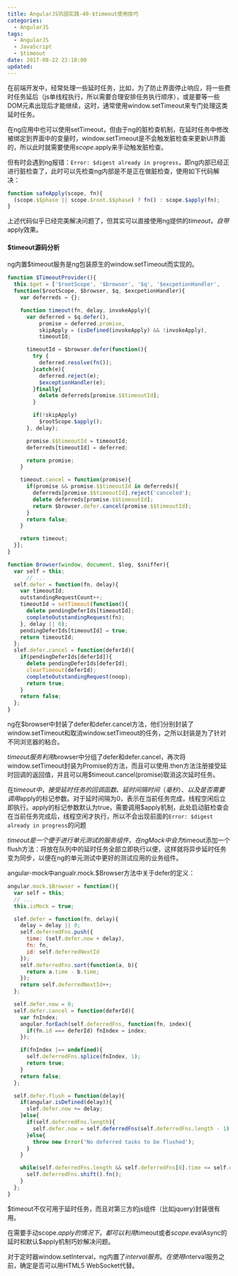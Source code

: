 ```yaml
---
title: AngularJS巩固实践-40-$timeout使用技巧
categories:
  - AngularJS
tags:
  - AngularJS
  - JavaScript
  - $timeout
date: 2017-08-22 22:18:00
updated:
---
```


在前端开发中，经常处理一些延时任务，比如，为了防止界面停止响应，将一些费时任务延后（js单线程执行，所以需要合理安排任务执行顺序），或是要等一些DOM元素出现后才能继续，这时，通常使用window.setTimeout来专门处理这类延时任务。

在ng应用中也可以使用setTimeout，但由于ng的脏检查机制，在延时任务中修改被绑定到界面中的变量时，window.setTimeout是不会触发脏检查来更新UI界面的，所以此时就需要使用$scope.$apply来手动触发脏检查。

但有时会遇到ng报错：`Error: $digest already in progress`，即ng内部已经正进行脏检查了，此时可以先检查ng内部是不是正在做脏检查，使用如下代码解决：
```js
function safeApply(scope, fn){
  (scope.$$phase || scope.$root.$$phase) ? fn() : scope.$apply(fn);
}
```

上述代码似乎已经完美解决问题了，但其实可以直接使用ng提供的$timeout，自带$apply效果。

#### $timeout源码分析
ng内置$timeout服务是ng包装原生的window.setTimeout而实现的。
```js
function $TimeoutProvider(){
  this.$get = ['$rootScope', '$browser', '$q', '$excpetionHandler',
  function($rootScope, $browser, $q, $excpetionHandler){
    var deferreds = {};

    function timeout(fn, delay, invokeApply){
      var deferred = $q.defer(),
          promise = deferred.promise,
          skipApply = (isDefined(invokeApply) && !invokeApply),
          timeoutId;

      timeoutId = $browser.defer(function(){
        try {
          deferred.resolve(fn());
        }catch(e){
          deferred.reject(e);
          $exceptionHandler(e);
        }finally{
          delete deferreds[promise.$$timeoutId];
        }

        if(!skipApply)
          $rootScope.$apply();
      }, delay);

      promise.$$timeoutId = timeoutId;
      deferreds[timeoutId] = deferred;

      return promise;
    }

    timeout.cancel = function(promise){
      if(promise && promise.$$timeoutId in deferreds){
        deferreds[promise.$$timeoutId].reject('canceled');
        delete deferreds[promise.$$timeoutId];
        return $browser.defer.cancel(promise.$$timeoutId);
      }
      return false;
    }

    return timeout;
  }];
}

function Browser(window, document, $log, $sniffer){
  var self = this;
      // ...
  self.defer = function(fn, delay){
    var timeoutId;
    outstandingRequestCount++;
    timeoutId = setTimeout(function(){
      delete pendingDeferIds[timeoutId];
      completeOutstandingRequest(fn);
    }, delay || 0);
    pendingDeferIds[timeoutId] = true;
    return timeoutId;
  };
  slef.defer.cancel = function(deferId){
    if(pendingDeferIds[deferId]){
      delete pendingDeferIds[deferId];
      clearTimeout(deferId);
      completeOutstandingRequest(noop);
      return true;
    }
    return false;
  };
}
```
ng在$browser中封装了defer和defer.cancel方法，他们分别封装了window.setTimeout和取消window.setTimeout的任务，之所以封装是为了针对不同浏览器的粘合。

$timeout服务利用$browser中分组了defer和defer.cancel，再次将window.setTimeout封装为Promise的方法，而且可以使用.then方法注册接受延时回调的返回值，并且可以用$timeout.cancel(promise)取消这次延时任务。

在$timeout中，接受延时任务的回调函数、延时间隔时间（毫秒）、以及是否需要调用$apply的标记参数。对于延时间隔为0，表示在当前任务完成，线程空闲后立即执行。apply的标记参数默认为true，需要调用$apply机制，此处启动脏检查会在当前任务完成后，线程空闲才执行，所以不会出现前面的`Error: $digest already in progress`的问题

$timeout是一个便于进行单元测试的服务组件，在ngMock中会为$timeout添加一个flush方法：将放在队列中的延时任务全部立即执行以便，这样就将异步延时任务变为同步，以便在ng的单元测试中更好的测试应用的业务组件。

angular-mock中angualr.mock.$Browser方法中关于defer的定义：
```js
angular.mock.$Browser = function(){
  var self = this;
  // ...
  this.isMock = true;

  slef.defer = function(fn, delay){
    delay = delay || 0;
    self.deferredFns.push({
      time: (self.defer.now + delay),
      fn: fn,
      id: self.deferredNextId
    });
    self.deferredFns.sort(function(a, b){
      return a.time - b.time;
    });
    return self.deferredNextId++;
  };

  self.defer.now = 0;
  self.defer.cancel = function(deferId){
    var fnIndex;
    angular.forEach(self.deferredFns, function(fn, index){
      if(fn.id === deferId) fnIndex = index;
    });

    if(fnIndex |== undefined){
      self.deferredFns.splice(fnIndex, 1);
      return true;
    }
    return false;
  };

  self.defer.flush = function(delay){
    if(angular.isDefined(delay)){
      slef.defer.now += delay;
    }else{
      if(self.deferredFns.length){
        self.defer.now = self.deferredFns(self.deferredFns.length - 1).time;
      }else{
        throw new Error('No deferred tasks to be flushed');
      }
    }

    while(self.deferredFns.length && self.deferredFns[0].time <= self.defer.now){
      self.deferredFns.shift().fn();
    }
  };
}
```

$timeout不仅可用于延时任务，而且对第三方的js组件（比如jquery)封装很有用。

在需要手动scope.$apply的情况下，都可以利用$timeout或者$scope.$evalAsync的延时和默认$apply机制巧妙解决问题。

对于定时器window.setInterval，ng内置了$interval服务。在使用$interval服务之前，确定是否可以用HTML5 WebSocket代替。